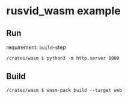 # rusvid_wasm example

## Run

requirement: `build`-step

```
/crates/wasm $ python3 -m http.server 8080
```

## Build

```
/crates/wasm $ wasm-pack build --target web
```
